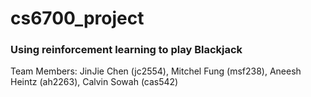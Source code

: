 # cs6700_project

### Using reinforcement learning to play Blackjack

Team Members: JinJie Chen (jc2554), Mitchel Fung (msf238), Aneesh Heintz (ah2263), Calvin Sowah (cas542)
